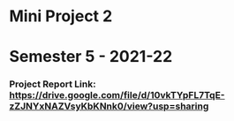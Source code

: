 # Mini Project 2
# Semester 5 - 2021-22


### Project Report Link: https://drive.google.com/file/d/10vkTYpFL7TqE-zZJNYxNAZVsyKbKNnk0/view?usp=sharing
